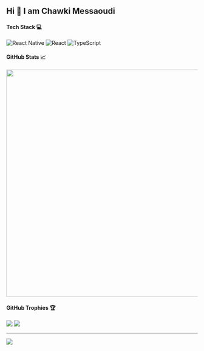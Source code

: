 ## Hi 👋 I am Chawki Messaoudi 

#### Tech Stack 💻

![React Native](https://img.shields.io/badge/react_native-%2320232a.svg?style=for-the-badge&logo=react&logoColor=%2361DAFB) 
![React](https://img.shields.io/badge/react-%2320232a.svg?style=for-the-badge&logo=react&logoColor=%2361DAFB)
![TypeScript](https://img.shields.io/badge/typescript-%23007ACC.svg?style=for-the-badge&logo=typescript&logoColor=white)

#### GitHub Stats 📈
<img src="https://server.dooboo.io/github-stats-advanced/chawkios?date=004" width="600" />

#### GitHub Trophies 🏆
<img src="https://server.dooboo.io/github-trophies/chawkios"/>

<img src="https://github-profile-trophy.vercel.app/?username=chawkios&theme=nord&margin-w=10&margin-h=10"/>

---
![](https://komarev.com/ghpvc/?username=hyochan&label=Visitors+Count&color=brightgreen)
